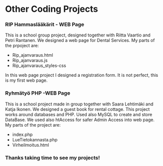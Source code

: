 
# Other Coding Projects

### RIP Hammaslääkärit - WEB Page

This is a school group project, designed together with Riitta Vaartio and Petri Rantanen. 
We designed a web page for Dental Services. 
My parts of the prpoject are:
- Rip_ajanvaraus.html
- Rip_ajanvaraus.js
- Rip_ajanvaraus_styles-css <br>

In this web page project I designed a registration form.  It is not perfect, this is my first web page.

### Ryhmätyö PHP -WEB Page

This is a school project made in group together with Saara Lehtimäki and Katja Ikonen. 
We designed a guest book for rental cottage. 
This project works around databases and PHP. Used also MySQL to create and store DataBase.
We used also htAccess for safer Admin Access into web page. 
My parts of the project are:
- index.php
- LueTietokannasta.php
- Virheilmoitus.html

### Thanks taking time to see my projects!


